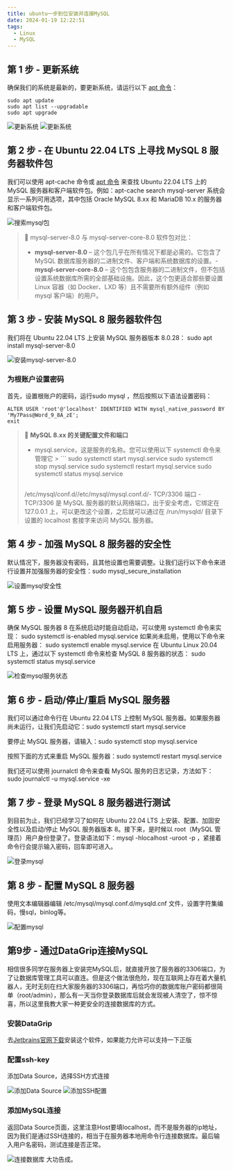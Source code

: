 ```yaml
---
title: ubuntu一步到位安装并连接MySQL
date: 2024-01-19 12:22:51
tags:
  - Linux
  - MySQL
---
```


## **第 1 步 - 更新系统**
确保我们的系统是最新的，要更新系统，请运行以下 [apt 命令](https://www.cyberciti.biz/faq/ubuntu-lts-debian-linux-apt-command-examples/)：

```
sudo apt update
sudo apt list --upgradable
sudo apt upgrade
```
<!--more-->
![更新系统](img1.webp)
![更新系统](img2.webp)
## **第 2 步 - 在 Ubuntu 22.04 LTS 上寻找 MySQL 8 服务器软件包**
我们可以使用 apt-cache 命令或 [apt 命令](https://www.cyberciti.biz/faq/ubuntu-lts-debian-linux-apt-command-examples/) 来查找 Ubuntu 22.04 LTS 上的 MySQL 服务器和客户端软件包。例如：apt-cache search mysql-server
系统会显示一系列可用选项，其中包括 Oracle MySQL 8.xx 和 MariaDB 10.x 的服务器和客户端软件包。

![搜索mysql包](img3.webp)
> 🔑
> mysql-server-8.0 与 mysql-server-core-8.0 软件包对比：
> - **mysql-server-8.0** – 这个包几乎在所有情况下都是必需的。它包含了 MySQL 数据库服务器的二进制文件、客户端和系统数据库的设置。- **mysql-server-core-8.0** – 这个包包含服务器的二进制文件，但不包括设置系统数据库所需的全部基础设施。因此，这个包更适合那些要设置 Linux 容器（如 Docker、LXD 等）且不需要所有额外组件（例如 mysql 客户端）的用户。



## **第 3 步 - 安装 MySQL 8 服务器软件包**
我们将在 Ubuntu 22.04 LTS 上安装 MySQL 服务器版本 8.0.28：
sudo apt install mysql-server-8.0

![安装mysql-server-8.0](img4.webp)
### **为根账户设置密码**
首先，设置根账户的密码，运行sudo mysql ，然后按照以下语法设置密码：

```
ALTER USER 'root'@'localhost' IDENTIFIED WITH mysql_native_password BY 'My7Pass@Word_9_8A_zE';
exit

```
> 🔑
> **MySQL 8.xx 的关键配置文件和端口**
> - mysql.service，这是服务的名称。您可以使用以下 systemctl 命令来管理它
    > 	```
> 	sudo systemctl start mysql.service
> sudo systemctl stop mysql.service
> sudo systemctl restart mysql.service
> sudo systemctl status mysql.service
>
> 	```- /etc/mysql/ - MySQL 服务器的主要配置目录。- /etc/mysql/my.cnf - MySQL 数据库服务器的配置文件。编辑 .my.cnf ($HOME/.my.cnf) 文件来设置用户特定的选项。以下两个目录中的设置可以覆盖它：
> /etc/mysql/conf.d//etc/mysql/mysql.conf.d/- TCP/3306 端口 - TCP/3306 是 MySQL 服务器的默认网络端口，出于安全考虑，它绑定在 127.0.0.1 上，可以更改这个设置，之后就可以通过在 /run/mysqld/ 目录下设置的 localhost 套接字来访问 MySQL 服务器。

## **第 4 步 - 加强 MySQL 8 服务器的安全性**
默认情况下，服务器没有密码，且其他设置也需要调整。让我们运行以下命令来进行设置并加强服务器的安全性：sudo mysql_secure_installation

![设置mysql安全性](img5.webp)
## **第 5 步 - 设置 MySQL 服务器开机自启**
确保 MySQL 服务器 8 在系统启动时能自动启动，可以使用 systemctl 命令来实现：
sudo systemctl is-enabled mysql.service
如果尚未启用，使用以下命令来启用服务器：
sudo systemctl enable mysql.service
在 Ubuntu Linux 20.04 LTS 上，通过以下 systemctl 命令来检查 MySQL 8 服务器的状态：
sudo systemctl status mysql.service

![检查mysql服务状态](img6.webp)
## **第 6 步 - 启动/停止/重启 MySQL 服务器**
我们可以通过命令行在 Ubuntu 22.04 LTS 上控制 MySQL 服务器。如果服务器尚未运行，让我们先启动它：sudo systemctl start mysql.service

要停止 MySQL 服务器，请输入：sudo systemctl stop mysql.service

按照下面的方式来重启 MySQL 服务器：sudo systemctl restart mysql.service

我们还可以使用 journalctl 命令来查看 MySQL 服务的日志记录，方法如下：
sudo journalctl -u mysql.service -xe

## **第 7 步 - 登录 MySQL 8 服务器进行测试**
到目前为止，我们已经学习了如何在 Ubuntu 22.04 LTS 上安装、配置、加固安全性以及启动/停止 MySQL 服务器版本 8。接下来，是时候以 root（MySQL 管理员）用户身份登录了。登录语法如下：mysql -hlocalhost -uroot -p ，紧接着命令行会提示输入密码，回车即可进入。

![登录mysql](img7.webp)
## **第 8 步 - 配置 MySQL 8 服务器**
使用文本编辑器编辑 /etc/mysql/mysql.conf.d/mysqld.cnf 文件，设置字符集编码，慢sql，binlog等。

![配置mysql](img8.webp)
## 第9步 - 通过DataGrip连接MySQL
相信很多同学在服务器上安装完MySQL后，就直接开放了服务器的3306端口，为了让数据库管理工具可以直连。但是这个做法很危险，现在互联网上存在着大量机器人，无时无刻在扫大家服务器的3306端口，再恰巧你的数据库账户密码都很简单（root/admin），那么有一天当你登录数据库后就会发现被人清空了，惊不惊喜，所以这里我教大家一种更安全的连接数据库的方式。

### 安装DataGrip
去[Jetbrains官网下载](https://www.jetbrains.com/datagrip/)安装这个软件，如果能力允许可以支持一下正版

### 配置ssh-key
添加Data Source，选择SSH方式连接

![添加Data Source](img9.webp)
![添加SSH配置](img10.webp)
### 添加MySQL连接
返回Data Source页面，这里注意Host要填localhost，而不是服务器的ip地址，因为我们是通过SSH连接的，相当于在服务器本地用命令行连接数据库。最后输入用户名密码，测试连接是否正常。

![连接数据库](img11.webp)
大功告成。
